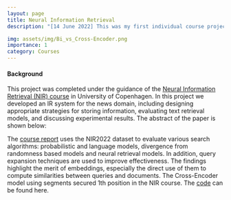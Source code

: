 ```yaml
---
layout: page
title: Neural Information Retrieval 
description: "[14 June 2022] This was my first individual course project in the field of NLP. Fortunately, my model performed best in the Neural information Retrieval course offered in 2022 at the University of Copenhagen."

img: assets/img/Bi_vs_Cross-Encoder.png
importance: 1
category: Courses
---
```


#### Background

This project was completed under the guidance of the <a href="https://github.com/yuqinzhou9/course-neural_information_retrieval/blob/main/NIR_course_description.pdf">Neural Information Retrieval (NIR) course</a> in University of Copenhagen.  In this project we developed an IR system for the news domain, including designing appropriate strategies for storing information, evaluating text retrieval models, and discussing experimental results. The abstract of the paper is shown below:


The <a href="https://github.com/yuqinzhou9/course-neural_information_retrieval/blob/main/NIR%20report.pdf">course report</a> uses the NIR2022 dataset to evaluate various search algorithms: probabilistic and language models, divergence from randomness based models and neural retrieval models. In addition, query expansion techniques are used to improve effectiveness. The findings highlight the merit of embeddings, especially the direct use of them to compute similarities between queries and documents. The Cross-Encoder model using segments secured 1th position in the NIR course. The <a href="https://github.com/yuqinzhou9/course-neural_information_retrieval/tree/main/Code">code</a>  can be found here.
